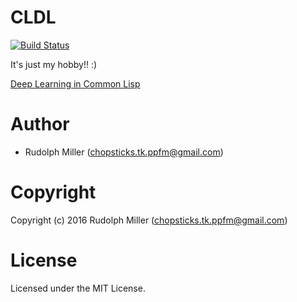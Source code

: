 # CLDL
[![Build Status](https://circleci.com/gh/Rudolph-Miller/cldl.svg?style=shield)](https://circleci.com/gh/Rudolph-Miller/cldl)

It's just my hobby!! :)

[Deep Learning in Common Lisp](https://blog.rudolph-miller.com/2016/02/26/deep-learning-in-common-lisp/)

# Author

* Rudolph Miller (chopsticks.tk.ppfm@gmail.com)

# Copyright

Copyright (c) 2016 Rudolph Miller (chopsticks.tk.ppfm@gmail.com)

# License

Licensed under the MIT License.
